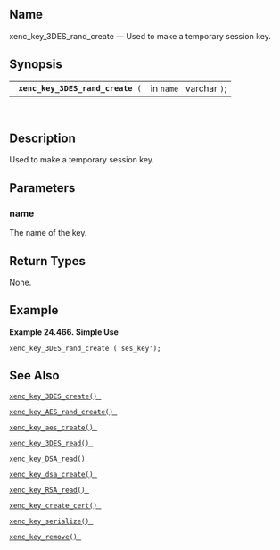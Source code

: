 <div>

<div>

</div>

<div>

## Name

xenc_key_3DES_rand_create — Used to make a temporary session key.

</div>

<div>

## Synopsis

<div>

|                                        |                         |
|----------------------------------------|-------------------------|
| ` `**`xenc_key_3DES_rand_create`**` (` | in `name ` varchar `)`; |

<div>

 

</div>

</div>

</div>

<div>

## Description

Used to make a temporary session key.

</div>

<div>

## Parameters

<div>

### name

The name of the key.

</div>

</div>

<div>

## Return Types

None.

</div>

<div>

## Example

<div>

**Example 24.466. Simple Use**

<div>

``` screen
xenc_key_3DES_rand_create ('ses_key');
```

</div>

</div>

  

</div>

<div>

## See Also

<a href="fn_xenc_key_3des_create.html" class="link"
title="xenc_key_3DES_create"><code
class="function">xenc_key_3DES_create() </code></a>

<a href="fn_xenc_key_aes_rand_create.html" class="link"
title="xenc_key_AES_rand_create"><code
class="function">xenc_key_AES_rand_create() </code></a>

<a href="fn_xenc_key_aes_create.html" class="link"
title="xenc_key_AES_create"><code
class="function">xenc_key_aes_create() </code></a>

<a href="fn_xenc_key_3des_read.html" class="link"
title="xenc_key_3DES_read"><code
class="function">xenc_key_3DES_read() </code></a>

<a href="fn_xenc_key_dsa_read.html" class="link"
title="xenc_key_DSA_read"><code
class="function">xenc_key_DSA_read() </code></a>

<a href="fn_xenc_key_dsa_create.html" class="link"
title="xenc_key_DSA_create"><code
class="function">xenc_key_dsa_create() </code></a>

<a href="fn_xenc_key_rsa_read.html" class="link"
title="xenc_key_RSA_read"><code
class="function">xenc_key_RSA_read() </code></a>

<a href="fn_xenc_key_create_cert.html" class="link"
title="xenc_key_create_cert"><code
class="function">xenc_key_create_cert() </code></a>

<a href="fn_xenc_key_serialize.html" class="link"
title="xenc_key_serialize"><code
class="function">xenc_key_serialize() </code></a>

<a href="fn_xenc_key_remove.html" class="link"
title="xenc_key_remove"><code
class="function">xenc_key_remove() </code></a>

</div>

</div>
